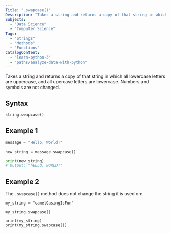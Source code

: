 ```yaml
---
Title: ".swapcase()"
Description: "Takes a string and returns a copy of that string in which all lowercase letters are uppercase, and all upercase letters are lowercase. Numbers and symbols are not changed."
Subjects:
  - "Data Science"
  - "Computer Science"
Tags: 
  - "Strings"
  - "Methods"
  - "Functions"
CatalogContent: 
  - "learn-python-3"
  - "paths/analyze-data-with-python"
---
```


 

Takes a string and returns a copy of that string in which all lowercase letters are uppercase, and all upercase letters are lowercase. Numbers and symbols are not changed.

## Syntax

```python
string.swapcase()
```

## Example 1

```python
message = "Hello, World!"

new_string = message.swapcase()

print(new_string)
# Output: "hELLO, wORLD!"
```

## Example 2

The `.swapcase()` method does not change the string it is used on:

```codebyte/py
my_string = "camelCasingIsFun"

my_string.swapcase()

print(my_string)
print(my_string.swapcase())
```
